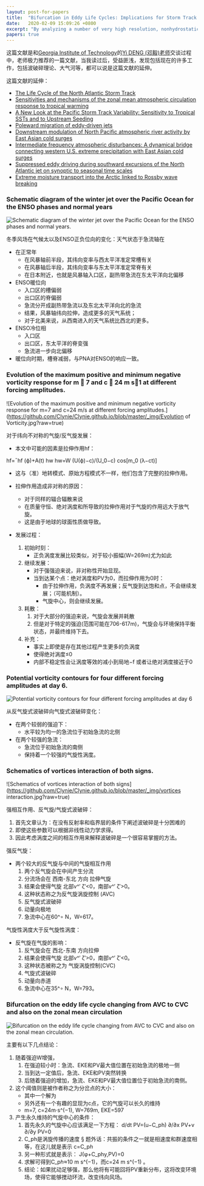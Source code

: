 ```yaml
---
layout: post-for-papers
title:  "Bifurcation in Eddy Life Cycles: Implications for Storm Track Variability"
date:   2020-02-09 15:09:26 +0800
excerpt: "By analyzing a number of very high resolution, nonhydrostatic experiments of baroclinic lifecycles, it was concluded that the intensity of the near-surface baroclinic development influences the upper-level wave to such an extent that it could produce cyclonic or anticyclonic wave breaking. Since the final jet position is equatorward or poleward, the position depends on whether the waves break cyclonically or anticyclonically, respectively. The low-level baroclinicity plays a very important role in the outcome of the wave and feedback to the mean circulation. Using a shallow water model the hypothesis that the intensity of the eddy forcing from the lower layers of the atmosphere can have a profound effect on the disturbances of the upper layers is tested."
papers: true
---
```


这篇文献是和[Georgia Institute of Technology](https://www.eas.gatech.edu/)的[Yi DENG (邓毅)老师](https://www.eas.gatech.edu/people/deng-dr-yi)交谈过程中，老师极力推荐的一篇文献，当我读过后，受益匪浅，发现包括现在的许多工作，包括波破碎理论、大气河等，都可以说是这篇文献的延伸。




这篇文献的延伸：
* [The Life Cycle of the North Atlantic Storm Track](https://journals.ametsoc.org/doi/abs/10.1175/JAS-D-14-0082.1)
* [Sensitivities and mechanisms of the zonal mean atmospheric circulation response to tropical warming](https://journals.ametsoc.org/doi/full/10.1175/JAS-D-12-0298.1)
* [A New Look at the Pacific Storm Track Variability: Sensitivity to Tropical SSTs and to Upstream Seeding](https://journals.ametsoc.org/doi/full/10.1175/JAS3428.1)
* [Poleward migration of eddy‐driven jets](https://agupubs.onlinelibrary.wiley.com/doi/abs/10.1002/2015MS000481)
* [Downstream modulation of North Pacific atmospheric river activity by East Asian cold surges](https://doi.org/10.1029/2011GL049462)
* [Intermediate frequency atmospheric disturbances: A dynamical bridge connecting western U.S. extreme precipitation with East Asian cold surges](https://doi.org/10.1002/2013JD021209)
* [Suppressed eddy driving during southward excursions of the North Atlantic jet on synoptic to seasonal time scales](https://rmets.onlinelibrary.wiley.com/doi/abs/10.1002/asl.937)
* [Extreme moisture transport into the Arctic linked to Rossby wave breaking](https://agupubs.onlinelibrary.wiley.com/doi/pdf/10.1002/2014JD022796)



### Schematic diagram of the winter jet over the Pacific Ocean for the ENSO phases and normal years

![Schematic diagram of the winter jet over the Pacific Ocean for the ENSO phases and normal years.](https://github.com/Clynie/Clynie.github.io/blob/master/_img/wave_breaking.jpg?raw=true)


冬季风场在气候太以及ENSO正负位向的变化：天气状态于急流轴在
* 在正常年
	* 在风暴轴前半段，其纬向变率与西太平洋准定常槽有关
	* 在风暴轴后半段，其纬向变率与东太平洋准定常脊有关
	* 在日本附近，也就是风暴轴入口区，副热带急流在东太平洋向北偏移
* ENSO暖位向
	* 入口区的槽偏弱
	* 出口区的脊偏弱
	* 急流分开成副热带急流以及东北太平洋向北的急流
	* 结果，风暴轴纬向拉伸，造成更多的天气系统；
	* 对于北美来说，从西南进入的天气系统比西北的更多。
* ENSO冷位相
	* 入口区
	* 出口区，东太平洋的脊变强
	* 急流进一步向北偏移
* 暖位向时期，槽脊减弱，与PNA对ENSO的响应一致。


### Evolution of the maximum positive and minimum negative vorticity response for m 􏱋 7 and c 􏱋 24 m s􏱉1 at different forcing amplitudes.

![Evolution of the maximum positive and minimum negative vorticity response for m=7 and c=24 m/s at different forcing amplitudes.](https://github.com/Clynie/Clynie.github.io/blob/master/_img/Evolution of Vorticity.jpg?raw=true)


对于纬向不对称的气旋/反气旋发展：
* 本文中可能的因素是拉伸作用hf：

hf=¯hf (ϕ)+A(t) hw
hw=W (U(ϕ)−c)/(U_0−c) cos⁡[m_0 (λ−ct)]

* 这与（准）地转模式、原始方程模式不一样，他们包含了完整的拉伸作用。
* 拉伸作用造成非对称的原因：
	* 对于同样的辐合辐散来说
	* 在质量守恒、绝对涡度和所导致的拉伸作用对于气旋的作用远大于放气旋。
	* 这是由于地球的球面性质做导致。

* 发展过程：
	1. 初始时刻：
		* 正负涡度发展比较类似，对于较小振幅(W=269m)尤为如此
	2. 继续发展：
		* 对于强强迫来说，非对称性开始显现。
		* 当到达某个点：绝对涡度和PV为0，而拉伸作用为0时：
			* 由于拉伸作用，负涡度不再发展；反气旋到达饱和点，不会继续发展；（可能机制）。
			* 气旋中心，则会继续发展。
	3. 耗散：
		1. 对于大部分的强迫来说，气旋会发展并耗散
		2. 但是对于特定的强迫(范围可能在706-617m)，气旋会与环境保持平衡状态，并最终维持下去。
	4. 补充：
		* 事实上即使是存在其他过程产生更多的负涡度
		* 使得绝对涡度≤0
		* 内部不稳定性会让涡度等效的减小到局地−f 或者让绝对涡度接近于0


### Potential vorticity contours for four different forcing amplitudes at day 6.

![Potential vorticity contours for four different forcing amplitudes at day 6](https://github.com/Clynie/Clynie.github.io/blob/master/_img/PV.jpg?raw=true)

从反气旋式波破碎向气旋式波破碎变化：

* 在两个较弱的强迫下：
	* 水平较为均一的急流位于初始急流的北侧
* 在两个较强的急流：
	* 急流位于初始急流的南侧
	* 保持着一个较强的气旋性涡度。




### Schematics of vortices interaction of both signs.

![Schematics of vortices interaction of both signs](https://github.com/Clynie/Clynie.github.io/blob/master/_img/vortices interaction.jpg?raw=true)

强相互作用、反气旋/气旋式波破碎：
1. 首先文章认为：在没有反射率和临界层的条件下阐述波破碎是十分困难的
2. 即使这些参数可以根据非线性动力学求得。
3. 因此考虑涡度之间的相互作用来解释波破碎是一个很容易掌握的方法。


强反气旋：
* 两个较大的反气旋与中间的气旋相互作用
	1. 两个反气旋会在中间产生分流
	2. 分流场会在 西南-东北 方向 拉伸气旋
	3. 结果会使得气旋 北部v^′ ζ′<0，南部v^′ ζ′>0。
	4. 这种状态称之为反气旋涡旋控制 (AVC)
	5. 反气旋式波破碎
	6. 动量向极地
	7. 急流中心在60^∘ N，W=617。
	
气旋性涡度大于反气旋性涡度：
* 反气旋在气旋的影响：
	1. 反气旋会在 西北-东南 方向拉伸
	2. 结果会使得气旋 北部v^′ ζ′>0，南部v^′ ζ′<0。
	3. 这种状态被称之为 气旋涡旋控制(CVC)
	4. 气旋式波破碎
	5. 动量向赤道
	6. 急流中心在35^∘ N，W=793。



### Bifurcation on the eddy life cycle changing from AVC to CVC and also on the zonal mean circulation

![Bifurcation on the eddy life cycle changing from AVC to CVC and also on the zonal mean circulation.](https://github.com/Clynie/Clynie.github.io/blob/master/_img/bifurcation.jpg?raw=true)


主要有以下几点结论：
1. 随着强迫W增强，
	1. 在强迫较小时：急流、EKE和PV最大值位置在初始急流的极地一侧
	2. 当到达一定值后，急流、EKE和PV突然转换
	3. 后随着强迫的增加，急流、EKE和PV最大值位置位于初始急流的南侧。
2. 这个阈值则是被作者称之为分岔点的大小：
	* 其中一个解为
	* 另外还有一个有趣的显现为c点，它的气旋可以长久的维持
	* m=7, c=24m⋅s^(−1), W=769m, EKE=597
3. 产生永久维持的气旋中心的条件：
	1. 首先永久的气旋中心应该满足一下方程：
		d/dt PV=(u−C_ph)  ∂/∂x PV+v ∂/∂y PV=0
	2. C_ph是涡旋传播的速度
		§ 题外话：共振的条件之一就是相速度和群速度相等，在这儿就是表示
		c=C_pℎ
	3. 另一种形式就是表示：
		J(φ+C_phy,PV)=0
	4. 求解可得到C_pℎ≈10 m s^(−1)，而c=24 m s^(−1) 。
	5. 结论：如果扰动足够强，那么他将有可能回将PV重新分布，这将改变环境场，使得它能够搅动环流，改变纬向风场。





